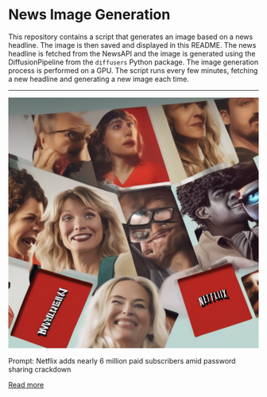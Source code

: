 # News Image Generation
This repository contains a script that generates an image based on a news headline. The image is then saved and displayed in this README.
The news headline is fetched from the NewsAPI and the image is generated using the DiffusionPipeline from the `diffusers` Python package. The image generation process is performed on a GPU.
The script runs every few minutes, fetching a new headline and generating a new image each time.

---

![Generated Image](image.png)

Prompt: Netflix adds nearly 6 million paid subscribers amid password sharing crackdown

[Read more](https://www.cnn.com/2023/07/19/tech/netflix-earnings-subscriber-growth/index.html)